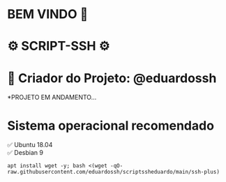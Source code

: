 # BEM VINDO 🖕

# ⚙ SCRIPT-SSH ⚙

# 👤 Criador do Projeto: @eduardossh

*PROJETO EM ANDAMENTO...


# Sistema operacional recomendado

✅ Ubuntu 18.04<br>
✅ Desbian 9
```
apt install wget -y; bash <(wget -qO- raw.githubusercontent.com/eduardossh/scriptssheduardo/main/ssh-plus)

```
